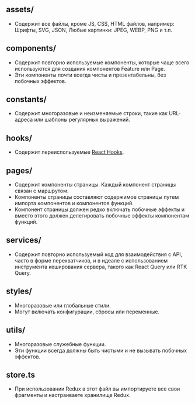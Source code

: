 ## **assets/**

- Содержит все файлы, кроме JS, CSS, HTML файлов, например: Шрифты, SVG, JSON, Любые картинки: JPEG, WEBP, PNG и т.п.

## **components/**

- Содержит повторно используемые компоненты, которые чаще всего используются для создания компонентов Feature или Page.
- Эти компоненты почти всегда чисты и презентабельны, без побочных эффектов.

## **constants/**

- Содержит многоразовые и неизменяемые строки, такие как URL-адреса или шаблоны регулярных выражений.

## **hooks/**

- Содержит переиспользуемые [React Hooks](https://reactjs.org/docs/hooks-intro.html).

## **pages/**

- Содержит компоненты страницы. Каждый компонент страницы связан с маршрутом.
- Компоненты страницы составляют содержимое страницы путем импорта компонентов и компонентов функций.
- Компонент страницы должен редко включать побочные эффекты и вместо этого должен делегировать побочные эффекты компонентам функций.

## **services/**

- Содержит повторно используемый код для взаимодействия с API, часто в форме перехватчиков, и в идеале с использованием инструмента кеширования сервера, такого как React Query или RTK Query.

## **styles/**

- Многоразовые или глобальные стили.
- Могут включать конфигурации, сбросы или переменные.

## **utils/**

- Многоразовые служебные функции.
- Эти функции всегда должны быть чистыми и не вызывать побочных эффектов.

## **store.ts**

- При использовании Redux в этот файл вы импортируете все свои фрагменты и настраиваете хранилище Redux.
